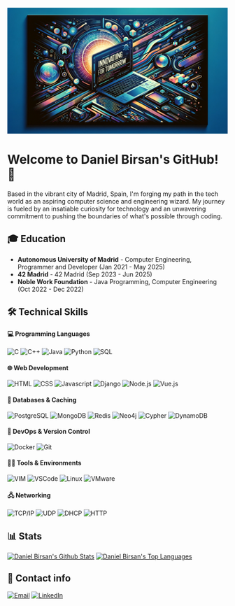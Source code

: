 ![](https://github.com/danii1107/danii1107/blob/main/banner.webp)
 # Welcome to Daniel Birsan's GitHub! 🌟

Based in the vibrant city of Madrid, Spain, I'm forging my path in the tech world as an aspiring computer science and engineering wizard. My journey is fueled by an insatiable curiosity for technology and an unwavering commitment to pushing the boundaries of what's possible through coding.

## 🎓 Education

- **Autonomous University of Madrid** - Computer Engineering, Programmer and Developer (Jan 2021 - May 2025)
- **42 Madrid** - 42 Madrid (Sep 2023 - Jun 2025)
- **Noble Work Foundation** - Java Programming, Computer Engineering (Oct 2022 - Dec 2022)

## 🛠 Technical Skills

#### 💻 Programming Languages
![C](https://img.shields.io/badge/C-a?style=for-the-badge&logo=C&color=grey)
![C++](https://img.shields.io/badge/C++-a?style=for-the-badge&logo=cplusplus&color=grey)
![Java](https://img.shields.io/badge/Java-a?style=for-the-badge&logo=java&logoColor=grey&color=grey)
![Python](https://img.shields.io/badge/Python-a?style=for-the-badge&logo=python&color=grey)
![SQL](https://img.shields.io/badge/SQL-a?style=for-the-badge&logo=mysql&color=grey)

#### 🌐 Web Development
![HTML](https://img.shields.io/badge/HTML-a?style=for-the-badge&logo=html5&color=grey)
![CSS](https://img.shields.io/badge/CSS-a?style=for-the-badge&logo=css3&color=grey)
![Javascript](https://img.shields.io/badge/Javascript-a?style=for-the-badge&logo=javascript&color=grey)
![Django](https://img.shields.io/badge/Django-a?style=for-the-badge&logo=django&color=grey)
![Node.js](https://img.shields.io/badge/Node.js-a?style=for-the-badge&logo=node.js&color=grey)
![Vue.js](https://img.shields.io/badge/Vue.js-a?style=for-the-badge&logo=vue.js&color=grey)

#### 💾 Databases & Caching
![PostgreSQL](https://img.shields.io/badge/PostgreSQL-a?style=for-the-badge&logo=postgresql&color=grey)
![MongoDB](https://img.shields.io/badge/MongoDB-a?style=for-the-badge&logo=mongodb&color=grey)
![Redis](https://img.shields.io/badge/Redis-a?style=for-the-badge&logo=redis&color=grey)
![Neo4j](https://img.shields.io/badge/Neo4j-a?style=for-the-badge&logo=neo4j&color=grey)
![Cypher](https://img.shields.io/badge/Cypher-a?style=for-the-badge&logo=neo4j&color=grey)
![DynamoDB](https://img.shields.io/badge/DynamoDB-a?style=for-the-badge&logo=amazon-dynamodb&color=grey)

#### 🚀 DevOps & Version Control
![Docker](https://img.shields.io/badge/Docker-a?style=for-the-badge&logo=docker&color=grey)
![Git](https://img.shields.io/badge/Git-a?style=for-the-badge&logo=git&color=grey)

#### 👨‍💻 Tools & Environments
![VIM](https://img.shields.io/badge/VIM-a?style=for-the-badge&logo=vim&color=grey)
![VSCode](https://img.shields.io/badge/Visual_Studio_Code-a?style=for-the-badge&logo=visualstudiocode&color=grey)
![Linux](https://img.shields.io/badge/Linux-a?style=for-the-badge&logo=linux&color=grey)
![VMware](https://img.shields.io/badge/VMware-a?style=for-the-badge&logo=vmware&color=grey)

#### 🖧 Networking
![TCP/IP](https://img.shields.io/badge/TCP%2FIP-Expert-blue?style=flat-square)
![UDP](https://img.shields.io/badge/UDP-Advanced-orange?style=flat-square)
![DHCP](https://img.shields.io/badge/DHCP-Intermediate-yellow?style=flat-square)
![HTTP](https://img.shields.io/badge/HTTP-Expert-blue?style=flat-square)

## 📊 Stats

<a> 
    <a href="https://github.com/danii1107"><img alt="Daniel Birsan's Github Stats" src="https://denvercoder1-github-readme-stats.vercel.app/api?username=danii1107&show_icons=true&include_all_commits=true&theme=calm&card_width=300" height="180px"/></a>
    <a href="https://github.com/danii1107"><img alt="Daniel Birsan's Top Languages" src="https://denvercoder1-github-readme-stats.vercel.app/api/top-langs/?username=danii1107&langs_count=8&layout=compact&theme=calm&card_width=300" height="180px"/></a>
    <br/>
</a>

## 📲 Contact info
[![Email](https://img.shields.io/badge/Email-danielbirsan%40hotmail.com-blue?style=flat-square&logo=microsoftoutlook)](mailto:danielbirsan@hotmail.com)
[![LinkedIn](https://img.shields.io/badge/LinkedIn-daniel--birsan-blue?style=flat-square&logo=linkedin)](https://linkedin.com/in/daniel-birsan)
